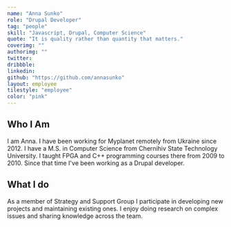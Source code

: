 ```yaml
---
name: "Anna Sunko"
role: "Drupal Developer"
tag: "people"
skill: "Javascript, Drupal, Computer Science"
quote: "It is quality rather than quantity that matters."
coverimg: ""
authorimg: ""
twitter:
dribbble: 
linkedin:
github: "https://github.com/annasunko"
layout: employee
tilestyle: "employee"
color: "pink"
---
```


## Who I Am

 I am Anna. I have been working for Myplanet remotely from Ukraine since 2012. I have a M.S. in Computer Science from Chernihiv State Technology University. I taught FPGA and C++ programming courses there from 2009 to 2010. Since that time I've been working as a Drupal developer.

## What I do

As a member of Strategy and Support Group I participate in developing new projects and maintaining existing ones. I enjoy doing research on complex issues and sharing knowledge across the team.